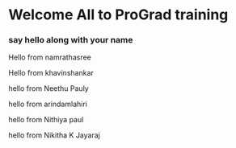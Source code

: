 # Welcome All to ProGrad training
### say hello along with your name


Hello from namrathasree

Hello from khavinshankar

hello from Neethu Pauly

hello from arindamlahiri


hello from Nithiya paul

hello from Nikitha K Jayaraj

